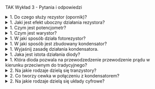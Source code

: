 TAK Wykład 3 - Pytania i odpowiedzi

<details>
<summary>1. Do czego służy rezystor (opornik)? </summary>
Rezystor służy do ograniczania prądu płynącego w obwodzie.
</details>
<details>
<summary>1. Jaki jest efekt uboczny działania rezystora? </summary>
Efektem ubocznym działania rezystora jest wydzielenie ciepła.
</details>
<details>
<summary>1. Czym jest potencjometr? </summary>
Potencjometr (rezystor nastawny) to opornik pozwalający na zmianę oporu przez użytkownika.
</details>
<details>
<summary>1. Czym jest warystor? </summary>
Warystor to rodzaj rezystora, w którym poziom rezystancji jest zależny od przyłożonego napięcia (odwrotnie proporcjonalne).
</details>
<details>
<summary>1. W jaki sposób działa fotorezystor? </summary>
Rezystancja zmienia się pod wpływem światła. Strumień światła powoduje spadek rezystancji.
</details>
<details>
<summary>1. W jaki sposób jest zbudowany kondensator? </summary>
Kondensator jest zbudowany z dwóch przewodników (okładek) oraz izolatora (dielektryka).
</details>
<details>
<summary>1. Wyjaśnij zasadę działania kondensatora. </summary>
Pod wpływem przyłożonego napięcia na okładkach kondensatora gromadzony jest ładunek elektyczny. Po odłączeniu kondensatora następuje jego rozładowanie - normalizacja ładunków.
</details>
<details>
<summary>1. Jaka jest istota działania diody? </summary>
Diody (w większości przewodzą prąd tylko w jednym kierunku.
</details>
<details>
<summary>1. Która dioda pozwala na przewodzedzenie przewodzenie prądu w kierunku przeciwnym do tradycyjnego? </summary>
Dioda Zenera pozwala na przewodzenie w przeciwnym kierunku po przekroczeniu napięcia przebicia.
</details>
<details>
<summary>2. Na jakie rodzaje dzielą się tranzystory? </summary>
Tranzystory dzielą się na bipolarne i unipolarne.
</details>
<details>
<summary>2. Co tworzy cewka w połączeniu z kondensatorem? </summary>
Cewka i kondensator tworzą układ rezonansowy.
</details>
<details>
<summary>2. Na jakie rodzaje dzielą się układy cyfrowe? </summary>
Układy cyfrowe dzielą się na układy kombinacyjne i sekwencyjne.
</details>
